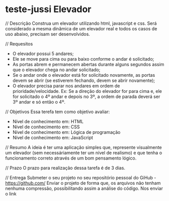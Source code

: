 # teste-jussi Elevador

// Descrição
Construa um elevador utilizando html, javascript e css.
Será considerado a mesma dinâmica de um elevador real e todos os casos de uso abaixo, precisam ser desenvolvidos.

// Requesitos
- O elevador possui 5 andares;
- Ele se move para cima ou para baixo conforme o andar é solicitado;
- As portas abrem e permanecem abertas durante alguns segundos assim que o elevador chega no andar solicitado;
- Se o andar onde o elevador está for solicitado novamente, as portas devem se abrir (se estiverem fechando, devem se abrir novamente);
- O elevador precisa parar nos andares em ordem de prioridade/velocidade.
  Ex: Se a direção do elevador for para cima e, ele for solicitado o 4º andar e depois no 3º, a ordem de parada deverá ser 3º andar e só então o 4º.

// Objetivos
Essa terefa tem como objetivo avaliar:
 - Nível de conhecimento em: HTML
 - Nível de conhecimento em: CSS
 - Nível de conhecimento em: Lógica de programação
 - Nível de conhecimento em: JavaScript

// Resumo
A ideia é ter uma aplicação simples que, represente visualmente um elevador (sem necessáriamente ter um nível de realismo) e que tenha o funcionamento correto através de um bom pensamento lógico.

// Prazo
O prazo para realização dessa tarefa é de 3 dias.

// Entrega
Submeter o seu projeto no seu repositório pessoal do GiHub - https://github.com/
Enviar o projeto de forma que, os arquivos não tenham nenhuma compressão, possibilitando assim a análise do código.
Nos enviar o link
